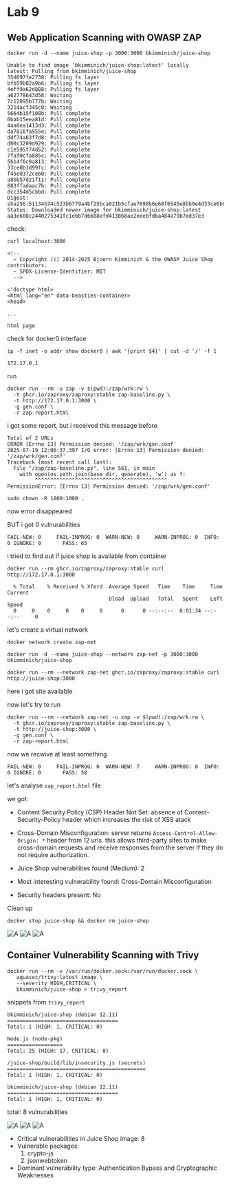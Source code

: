 # Lab 9

## Web Application Scanning with OWASP ZAP

```
docker run -d --name juice-shop -p 3000:3000 bkimminich/juice-shop
```

```
Unable to find image 'bkimminich/juice-shop:latest' locally
latest: Pulling from bkimminich/juice-shop
35d697fe2738: Pulling fs layer 
bfb59b82a9b6: Pulling fs layer 
4eff9a62d888: Pulling fs layer 
a62778643d56: Waiting 
7c12895b777b: Waiting 
3214acf345c0: Waiting 
5664b15f108b: Pull complete 
0bab15eea81d: Pull complete 
4aa0ea1413d3: Pull complete 
da7816fa955e: Pull complete 
ddf74a63f7d8: Pull complete 
d00c3209d929: Pull complete 
c1e595f74d52: Pull complete 
7faf0cfa885c: Pull complete 
5b14f6c9a813: Pull complete 
33ce0b1d99fc: Pull complete 
f45e0372ce60: Pull complete 
a8bb57d21f11: Pull complete 
883ffadaac7b: Pull complete 
dcc354d5cbbd: Pull complete 
Digest: sha256:51134b74c523b6779a4bf25bca021b5cfae7898b6e68f6545e8bb9e4d33ce6b0
Status: Downloaded newer image for bkimminich/juice-shop:latest
aa3e608c2440275341fc1ebb7d6688efd413868ae2eeebfdba484a79b7ed37e3
```

check:

```
curl localhost:3000
```

```
<!--
  ~ Copyright (c) 2014-2025 Bjoern Kimminich & the OWASP Juice Shop contributors.
  ~ SPDX-License-Identifier: MIT
  -->

<!doctype html>
<html lang="en" data-beasties-container>
<head>

...

html page
```

check for docker0 interface

```
ip -f inet -o addr show docker0 | awk '{print $4}' | cut -d '/' -f 1
```

```
172.17.0.1
```

run

```
docker run --rm -u zap -v $(pwd):/zap/wrk:rw \
  -t ghcr.io/zaproxy/zaproxy:stable zap-baseline.py \
  -t http://172.17.0.1:3000 \
  -g gen.conf \
  -r zap-report.html
```

i got some report, but i received this message before

```
Total of 2 URLs
ERROR [Errno 13] Permission denied: '/zap/wrk/gen.conf'
2025-07-19 12:06:37,397 I/O error: [Errno 13] Permission denied: '/zap/wrk/gen.conf'
Traceback (most recent call last):
  File "/zap/zap-baseline.py", line 561, in main
    with open(os.path.join(base_dir, generate), 'w') as f:
         ^^^^^^^^^^^^^^^^^^^^^^^^^^^^^^^^^^^^^^^^^^^
PermissionError: [Errno 13] Permission denied: '/zap/wrk/gen.conf'
```

```
sudo chown -R 1000:1000 .
```

now error disappeared

BUT i got 0 vulnurabilities

```
FAIL-NEW: 0     FAIL-INPROG: 0  WARN-NEW: 0     WARN-INPROG: 0  INFO: 0 IGNORE: 0       PASS: 65
```

i tried to find out if juice shop is available from container

```
docker run --rm ghcr.io/zaproxy/zaproxy:stable curl http://172.17.0.1:3000
```

```
  % Total    % Received % Xferd  Average Speed   Time    Time     Time  Current
                                 Dload  Upload   Total   Spent    Left  Speed
  0     0    0     0    0     0      0      0 --:--:--  0:01:34 --:--:--     0
```

let's create a virtual network

```
docker network create zap-net
```

```
docker run -d --name juice-shop --network zap-net -p 3000:3000 bkimminich/juice-shop
```

```
docker run --rm --network zap-net ghcr.io/zaproxy/zaproxy:stable curl http://juice-shop:3000
```

here i got site available 

now let's try to run

```
docker run --rm --network zap-net -u zap -v $(pwd):/zap/wrk:rw \
  -t ghcr.io/zaproxy/zaproxy:stable zap-baseline.py \
  -t http://juice-shop:3000 \
  -g gen.conf \
  -r zap-report.html
```

now we recwive at least something 

```
FAIL-NEW: 0     FAIL-INPROG: 0  WARN-NEW: 7     WARN-INPROG: 0  INFO: 0 IGNORE: 0       PASS: 58
```


let's analyse `zap_report.html` file


we got:
- Content Security Policy (CSP) Header Not Set: absence of Content-Security-Policy header which increases the risk of XSS atack
- Cross-Domain Misconfiguration: server returns `Access-Control-Allow-Origin: *` header from 12 urls. this allows third-party sites to make cross-domain requests and receive responses from the server if they do not require authorization.

- Juice Shop vulnerabilities found (Medium): 2
- Most interesting vulnerability found: Cross-Domain Misconfiguration
- Security headers present: No

Clean up

```
docker stop juice-shop && docker rm juice-shop
```

![A](lab9/alerts.jpg)
![A](lab9/csp.jpg)
![A](lab9/cdm.jpg)

## Container Vulnerability Scanning with Trivy

```
docker run --rm -v /var/run/docker.sock:/var/run/docker.sock \
   aquasec/trivy:latest image \
   --severity HIGH,CRITICAL \
   bkimminich/juice-shop > trivy_report
```

snippets from `trivy_report`

```
bkimminich/juice-shop (debian 12.11)
====================================
Total: 1 (HIGH: 1, CRITICAL: 0)
```

```
Node.js (node-pkg)
==================
Total: 25 (HIGH: 17, CRITICAL: 8)
```

```
/juice-shop/build/lib/insecurity.js (secrets)
=============================================
Total: 1 (HIGH: 1, CRITICAL: 0)
```

```
bkimminich/juice-shop (debian 12.11)
====================================
Total: 1 (HIGH: 1, CRITICAL: 0)
```

total: 8 vulnurabilities


![A](lab9/vul1.png)
![A](lab9/vul2.png)
![A](lab9/vul3.png)


- Critical vulnerabilities in Juice Shop image: 8
- Vulnerable packages:
  1. crypto-js
  2. jsonwebtoken
- Dominant vulnerability type: Authentication Bypass and Cryptographic Weaknesses
